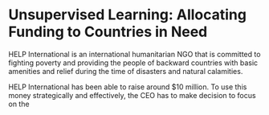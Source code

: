 # Unsupervised Learning: Allocating Funding to Countries in Need

HELP International is an international humanitarian NGO that is committed to fighting poverty and providing the people of backward countries with basic amenities and relief during the time of disasters and natural calamities. 

HELP International has been able to raise around $10 million. To use this money strategically and effectively, the CEO has to make decision to focus on the 
